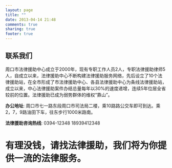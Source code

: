 ```yaml
---
layout: page
title: ""
date: 2013-04-14 21:48
comments: true
sharing: true
footer: true
---
```


联系我们
---

周口市法律援助中心成立于2000年，现有专职工作人员2人，专职法律援助律师5人，自成立以来，法律援助中心不断构建法律援助服务网络，先后设立了10个法律援助站，在全市形成了市法律援助中心、各县法律援助中心为条线法律援助站，成立以来，中心法律援助案件办结总量每年以30%的速度递增，连续5年位居全省较前的位置。法律援助已成为弱势群体的维权“靠山”。

**办公地址**: 周口市七一路东段周口市司法局二楼，乘10路路公交车即可到达。乘2，7，9路油田下车，往东步行1000米路南。

**法律援助咨询热线**: 0394-12348   18939412348

有理没钱，请找法律援助，我们将为你提供一流的法律服务。
===
